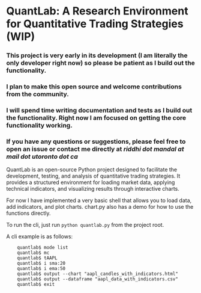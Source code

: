 # QuantLab: A Research Environment for Quantitative Trading Strategies (WIP)

### This project is very early in its development (I am literally the only developer right now) so please be patient as I build out the functionality.
### I plan to make this open source and welcome contributions from the community.
### I will spend time writing documentation and tests as I build out the functionality. Right now I am focused on getting the core functionality working.
### If you have any questions or suggestions, please feel free to open an issue or contact me directly at _riddhi dot mandal at mail dot utoronto dot ca_

QuantLab is an open-source Python project designed to facilitate the development, testing, and analysis of quantitative trading strategies. It provides a structured environment for loading market data, applying technical indicators, and visualizing results through interactive charts.

For now I have implemented a very basic shell that allows you to load data, add indicators, and plot charts. chart.py also has a demo for how to use the functions directly. 

To run the cli, just run `python quantlab.py` from the project root.

A cli example is as follows:

```shell
    quantlab$ mode list
    quantlab$ mc
    quantlab$ tAAPL
    quantlab$ i sma:20
    quantlab$ i ema:50
    quantlab$ output --chart "aapl_candles_with_indicators.html"
    quantlab$ output --dataframe "aapl_data_with_indicators.csv"
    quantlab$ exit
```


